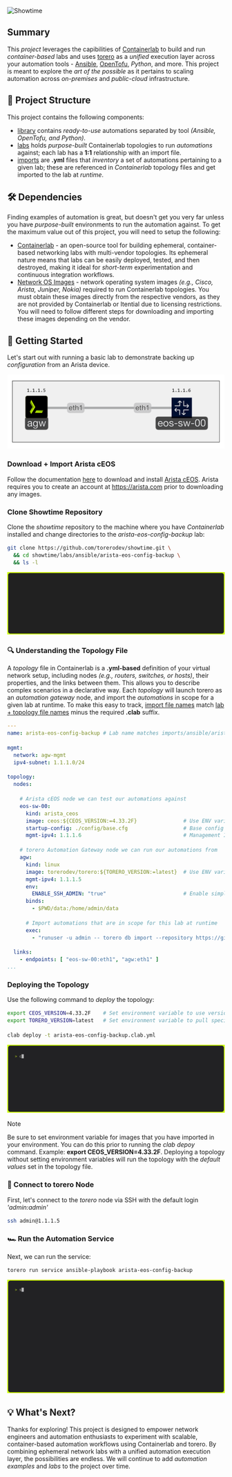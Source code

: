 ![Showtime](./img/showtime.gif)

## Summary
This _project_ leverages the capibilities of [Containerlab](https://containerlab.dev) to build and run _container-based_ labs and uses [torero](https://torero.dev) as a _unified_ execution layer across your automation tools - [Ansible](https://docs.ansible.com/), [OpenTofu](https://opentofu.org/docs/), _Python_, and more. This project is meant to explore the _art of the possible_ as it pertains to scaling automation across _on-premises_ and _public-cloud_ infrastructure.

## 📒 Project Structure
This project contains the following components:
- [library](./library/) contains _ready-to-use_ automations separated by tool _(Ansible, OpenTofu, and Python)_.
- [labs](./labs) holds _purpose-built_ Containerlab topologies to run _automations_ against; each lab has a **1:1** relationship with an import file.
- [imports](./imports) are **.yml** files that _inventory_ a set of automations pertaining to a given lab; these are referenced in _Containerlab_ topology files and get imported to the lab at _runtime_.

## 🛠️ Dependencies
Finding examples of automation is great, but doesn't get you very far unless you have _purpose-built_ environments to run the automation against. To get the maximum value out of this project, you will need to setup the following:

- [Containerlab](https://containerlab.dev/install/) - an open-source tool for building ephemeral, container-based networking labs with multi-vendor topologies. Its ephemeral nature means that labs can be easily deployed, tested, and then destroyed, making it ideal for _short-term_ experimentation and continuous integration workflows.
- [Network OS Images](https://containerlab.dev/manual/kinds/) - network operating system images _(e.g., Cisco, Arista, Juniper, Nokia)_ required to run Containerlab topologies. You must obtain these images directly from the respective vendors, as they are not provided by Containerlab or Itential due to licensing restrictions. You will need to follow different steps for downloading and importing these images depending on the vendor.

## 🚀 Getting Started
Let's start out with running a basic lab to demonstrate backing up _configuration_ from an Arista device.

![topology](./img/topology.png)

### Download + Import Arista cEOS
Follow the documentation [here](https://containerlab.dev/manual/kinds/ceos/) to download and install [Arista cEOS](https://www.arista.com/en/support/software-download). Arista requires you to create an account at https://arista.com prior to downloading any images.

### Clone Showtime Repository
Clone the _showtime_ repository to the machine where you have _Containerlab_ installed and change directories to the _arista-eos-config-backup_ lab:

```bash
git clone https://github.com/torerodev/showtime.git \
  && cd showtime/labs/ansible/arista-eos-config-backup \
  && ls -l
```

![clone repo](./img/clone-repo.gif)

### 🔍 Understanding the Topology File
A _topology_ file in Containerlab is a **.yml-based** definition of your virtual network setup, including nodes _(e.g., routers, switches, or hosts)_, their properties, and the links between them. This allows you to describe complex scenarios in a declarative way. Each _topology_ will launch torero as an _automation gateway_ node, and import the _automations_ in scope for a given lab at runtime. To make this easy to track, [import file names](./imports/ansible/arista-eos-config-backup.yml) match [lab + topology file names](./labs/ansible/arista-eos-config-backup/arista-eos-config-backup.clab.yml) minus the required **.clab** suffix.

```yml
---
name: arista-eos-config-backup # Lab name matches imports/ansible/arista-eos-config-backup.yml

mgmt:
  network: agw-mgmt
  ipv4-subnet: 1.1.1.0/24

topology:
  nodes:

    # Arista cEOS node we can test our automations against
    eos-sw-00:
      kind: arista_ceos
      image: ceos:${CEOS_VERSION:=4.33.2F}               # Use ENV variable to pass version else use default
      startup-config: ./config/base.cfg                  # Base config applied to device at startup
      mgmt-ipv4: 1.1.1.6                                 # Management IP; Assigned based on inventory file

    # torero Automation Gateway node we can run our automations from
    agw:
      kind: linux
      image: torerodev/torero:${TORERO_VERSION:=latest}  # Use ENV variable to pass version else use default
      mgmt-ipv4: 1.1.1.5
      env:
        ENABLE_SSH_ADMIN: "true"                         # Enable simple ssh login with admin:admin 
      binds:
        - $PWD/data:/home/admin/data

      # Import automations that are in scope for this lab at runtime
      exec:
        - "runuser -u admin -- torero db import --repository https://github.com/torerodev/showtime.git imports/ansible/arista-eos-config-backup.yml"

  links:
    - endpoints: [ "eos-sw-00:eth1", "agw:eth1" ]
...
```

### Deploying the Topology
Use the following command to _deploy_ the topology:

```bash
export CEOS_VERSION=4.33.2F    # Set environment variable to use version of image you imported
export TORERO_VERSION=latest   # Set environment variable to pull specific version from dockerhub

clab deploy -t arista-eos-config-backup.clab.yml
```

![deploy](./img/deploy.gif)

> [!NOTE]
> Be sure to set environment variable for images that you have imported in your environment. You can do this prior to running the _clab depoy_ command. Example: **export CEOS_VERSION=4.33.2F**. Deploying a topology without setting environment variables will run the topology with the _default values_ set in the topology file.

### 🔌 Connect to torero Node
First, let's connect to the _torero_ node via SSH with the default login _'admin:admin'_

```bash
ssh admin@1.1.1.5
```

### 🏎️ Run the Automation Service
Next, we can run the service:

```bash
torero run service ansible-playbook arista-eos-config-backup
```

![run automation](./img/run-automation.gif)

## 💡 What's Next?
Thanks for exploring! This project is designed to empower network engineers and automation enthusiasts to experiment with scalable, container-based automation workflows using Containerlab and torero. By combining ephemeral network labs with a unified automation execution layer, the possibilities are endless. We will continue to add _automation examples_ and _labs_ to the project over time.